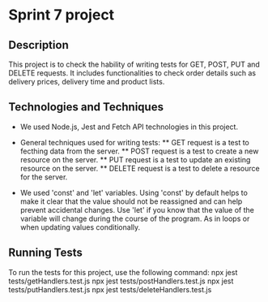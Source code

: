 # Sprint 7 project

## Description
This project is to check the hability of writing tests for GET, POST, PUT and DELETE requests. It includes functionalities to check order details such as delivery prices, delivery time and product lists. 

## Technologies and Techniques
- We used Node.js, Jest and Fetch API technologies in this project.

- General techniques used for writing tests:
** GET request is a test to fecthing data from the server.
** POST request is a test to create a new resource on the server.
** PUT request is a test to update an existing resource on the server.
** DELETE request is a test to delete a resource for the server.

- We used 'const' and 'let' variables. Using 'const' by default helps to make it clear that the value should not be reassigned and can help prevent accidental changes. Use 'let' if you know that the value of the variable will change during the course of the program. As in loops or when updating values conditionally.

## Running Tests
To run the tests for this project, use the following command:
npx jest tests/getHandlers.test.js
npx jest tests/postHandlers.test.js
npx jest tests/putHandlers.test.js
npx jest tests/deleteHandlers.test.js